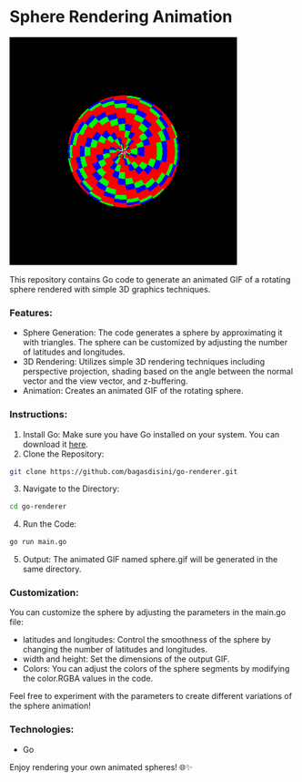 # Sphere Rendering Animation

![Ball](sphere.gif)

This repository contains Go code to generate an animated GIF of a rotating sphere rendered with simple 3D graphics techniques.

### Features:
- Sphere Generation: The code generates a sphere by approximating it with triangles. The sphere can be customized by adjusting the number of latitudes and longitudes.
- 3D Rendering: Utilizes simple 3D rendering techniques including perspective projection, shading based on the angle between the normal vector and the view vector, and z-buffering.
- Animation: Creates an animated GIF of the rotating sphere.

### Instructions:
1. Install Go: Make sure you have Go installed on your system. You can download it [here](https://go.dev/dl/).
2. Clone the Repository:
```bash
git clone https://github.com/bagasdisini/go-renderer.git
```
3. Navigate to the Directory:
```bash
cd go-renderer
```
4. Run the Code:
```bash
go run main.go
```
5. Output:
The animated GIF named sphere.gif will be generated in the same directory.

### Customization:
You can customize the sphere by adjusting the parameters in the main.go file:
- latitudes and longitudes: Control the smoothness of the sphere by changing the number of latitudes and longitudes.
- width and height: Set the dimensions of the output GIF.
- Colors: You can adjust the colors of the sphere segments by modifying the color.RGBA values in the code.

Feel free to experiment with the parameters to create different variations of the sphere animation!

### Technologies:
- Go

Enjoy rendering your own animated spheres! 🌐✨